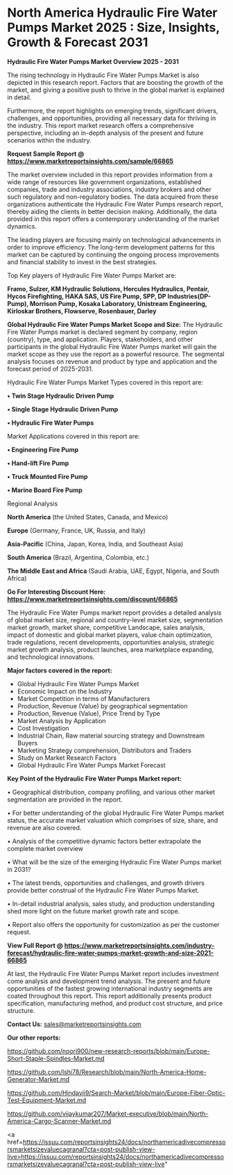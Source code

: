 # North America Hydraulic Fire Water Pumps Market 2025 : Size, Insights, Growth & Forecast 2031

<Strong> Hydraulic Fire Water Pumps Market Overview 2025 - 2031</strong>

The rising technology in Hydraulic Fire Water Pumps Market is also depicted in this research report. Factors that are boosting the growth of the market, and giving a positive push to thrive in the global market is explained in detail.

Furthermore, the report highlights on emerging trends, significant drivers, challenges, and opportunities, providing all necessary data for thriving in the industry. This report market research offers a comprehensive perspective, including an in-depth analysis of the present and future scenarios within the industry.

<strong>Request Sample Report @ <a href=https://www.marketreportsinsights.com/sample/66865>https://www.marketreportsinsights.com/sample/66865</a></strong>

The market overview included in this report provides information from a wide range of resources like government organizations, established companies, trade and industry associations, industry brokers and other such regulatory and non-regulatory bodies. The data acquired from these organizations authenticate the Hydraulic Fire Water Pumps research report, thereby aiding the clients in better decision making. Additionally, the data provided in this report offers a contemporary understanding of the market dynamics.

The leading players are focusing mainly on technological advancements in order to improve efficiency. The long-term development patterns for this market can be captured by continuing the ongoing process improvements and financial stability to invest in the best strategies.

Top Key players of Hydraulic Fire Water Pumps Market are:

<strong>Framo, Sulzer, KM Hydraulic Solutions, Hercules Hydraulics, Pentair, Hycos Firefighting, HAKA SAS, US Fire Pump, SPP, DP Industries(DP-Pump), Morrison Pump, Kosaka Laboratory, Unistream Engineering, Kirloskar Brothers, Flowserve, Rosenbauer, Darley</strong>

<strong><b>Global Hydraulic Fire Water Pumps Market Scope and Size:</b></strong>
The Hydraulic Fire Water Pumps market is declared segment by company, region (country), type, and application. Players, stakeholders, and other participants in the global Hydraulic Fire Water Pumps market will gain the market scope as they use the report as a powerful resource. The segmental analysis focuses on revenue and product by type and application and the forecast period of 2025-2031.

Hydraulic Fire Water Pumps Market Types covered in this report are:

<strong>• Twin Stage Hydraulic Driven Pump

• Single Stage Hydraulic Driven Pump

• Hydraulic Fire Water Pumps</strong>

Market Applications covered in this report are:

<strong>• Engineering Fire Pump

• Hand-lift Fire Pump

• Truck Mounted Fire Pump

• Marine Board Fire Pump</strong> 

Regional Analysis

<strong>North America</strong> (the United States, Canada, and Mexico)

<strong>Europe</strong> (Germany, France, UK, Russia, and Italy)

<strong>Asia-Pacific</strong> (China, Japan, Korea, India, and Southeast Asia)

<strong>South America</strong> (Brazil, Argentina, Colombia, etc.)

<strong>The Middle East and Africa</strong> (Saudi Arabia, UAE, Egypt, Nigeria, and South Africa)

<strong>Go For Interesting Discount Here: <a href=https://www.marketreportsinsights.com/discount/66865>https://www.marketreportsinsights.com/discount/66865</a></strong>

The Hydraulic Fire Water Pumps market report provides a detailed analysis of global market size, regional and country-level market size, segmentation market growth, market share, competitive Landscape, sales analysis, impact of domestic and global market players, value chain optimization, trade regulations, recent developments, opportunities analysis, strategic market growth analysis, product launches, area marketplace expanding, and technological innovations.

<strong><b>Major factors covered in the report:</b></strong>
<ul>
  <li>Global Hydraulic Fire Water Pumps Market </li>
  <li>Economic Impact on the Industry</li>
  <li>Market Competition in terms of Manufacturers</li>
  <li>Production, Revenue (Value) by geographical segmentation</li>
  <li>Production, Revenue (Value), Price Trend by Type</li>
  <li>Market Analysis by Application</li>
  <li>Cost Investigation</li>
  <li>Industrial Chain, Raw material sourcing strategy and Downstream Buyers</li>
  <li>Marketing Strategy comprehension, Distributors and Traders</li>
  <li>Study on Market Research Factors</li>
  <li>Global Hydraulic Fire Water Pumps Market Forecast</li>
</ul>

<strong><b>Key Point of the Hydraulic Fire Water Pumps Market report:</b></strong>

• Geographical distribution, company profiling, and various other market segmentation are provided in the report.

• For better understanding of the global Hydraulic Fire Water Pumps market status, the accurate market valuation which comprises of size, share, and revenue are also covered.

• Analysis of the competitive dynamic factors better extrapolate the complete market overview

• What will be the size of the emerging Hydraulic Fire Water Pumps market in 2031?

• The latest trends, opportunities and challenges, and growth drivers provide better construal of the Hydraulic Fire Water Pumps Market.

• In-detail industrial analysis, sales study, and production understanding shed more light on the future market growth rate and scope.

• Report also offers the opportunity for customization as per the customer request.

<strong><b>View Full Report @ <a href=https://www.marketreportsinsights.com/industry-forecast/hydraulic-fire-water-pumps-market-growth-and-size-2021-66865>https://www.marketreportsinsights.com/industry-forecast/hydraulic-fire-water-pumps-market-growth-and-size-2021-66865</a></b></strong>


At last, the Hydraulic Fire Water Pumps Market report includes investment come analysis and development trend analysis. The present and future opportunities of the fastest growing international industry segments are coated throughout this report. This report additionally presents product specification, manufacturing method, and product cost structure, and price structure.

<strong>Contact Us:</strong>
sales@marketreportsinsights.com

<strong>Our other reports:</strong>

<a href=https://github.com/noori900/new-research-reports/blob/main/Europe-Short-Staple-Spindles-Market.md>https://github.com/noori900/new-research-reports/blob/main/Europe-Short-Staple-Spindles-Market.md</a>

<a href=https://github.com/Ishi78/Research/blob/main/North-America-Home-Generator-Market.md>https://github.com/Ishi78/Research/blob/main/North-America-Home-Generator-Market.md</a>

<a href=https://github.com/Hindavii9/Search-Market/blob/main/Europe-Fiber-Optic-Test-Equipment-Market.md>https://github.com/Hindavii9/Search-Market/blob/main/Europe-Fiber-Optic-Test-Equipment-Market.md</a>

<a href=https://github.com/vijaykumar207/Market-executive/blob/main/North-America-Cargo-Scanner-Market.md>https://github.com/vijaykumar207/Market-executive/blob/main/North-America-Cargo-Scanner-Market.md</a>

<a href=https://issuu.com/reportsinsights24/docs/northamericadivecompressorsmarketsizevaluecagranal?cta=post-publish-view-live>https://issuu.com/reportsinsights24/docs/northamericadivecompressorsmarketsizevaluecagranal?cta=post-publish-view-live</a>"
